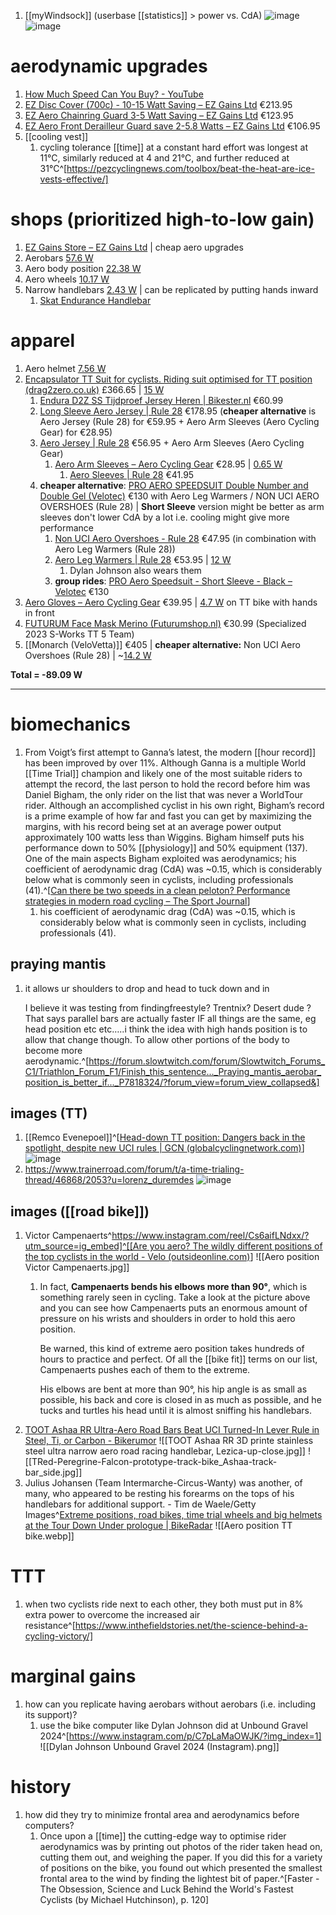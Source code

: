 1. [[myWindsock]] (userbase [[statistics]] > power vs. CdA)
   ![image](https://mywindsock.com/page/wp-content/uploads/2023/03/power.png)
   ![image](https://mywindsock.com/page/wp-content/uploads/2023/03/cda.png)

# aerodynamic upgrades
1. [How Much Speed Can You Buy? - YouTube](https://www.youtube.com/watch?v=dpCe-gz_2_E)
2. [EZ Disc Cover (700c) - 10-15 Watt Saving – EZ Gains Ltd](https://ezgains.co.uk/products/disc-cover-700c-1) €213.95
3. [EZ Aero Chainring Guard 3-5 Watt Saving – EZ Gains Ltd](https://ezgains.co.uk/products/ez-aero-chainring-cover-1) €123.95
4. [EZ Aero Front Derailleur Guard save 2-5.8 Watts – EZ Gains Ltd](https://ezgains.co.uk/products/ez-aero-front-derailleur-guard-save-2-6-watts) €106.95
5. [[cooling vest]]
	1. cycling tolerance [[time]] at a constant hard effort was longest at 11°C, similarly reduced at 4 and 21°C, and further reduced at 31°C^[https://pezcyclingnews.com/toolbox/beat-the-heat-are-ice-vests-effective/]

# shops (prioritized high-to-low gain)
1. [EZ Gains Store – EZ Gains Ltd](https://ezgains.co.uk/) | cheap aero upgrades
2. Aerobars [57.6 W](https://www.aero-coach.co.uk/clip-on-aerobars)
3. Aero body position [22.38 W](https://www.bikeradar.com/features/tech/best-value-aero-upgrades)
4. Aero wheels [10.17 W](https://www.bikeradar.com/features/tech/best-value-aero-upgrades)
5. Narrow handlebars [2.43 W](https://www.bikeradar.com/features/tech/best-value-aero-upgrades) | can be replicated by putting hands inward
	1. [Skat Endurance Handlebar](https://www.velobike.co.nz/products/skat-endurance-handlebar?variant=42869638693047)
# apparel
1. Aero helmet [7.56 W](https://www.bikeradar.com/features/tech/best-value-aero-upgrades)
2. [Encapsulator TT Suit for cyclists. Riding suit optimised for TT position (drag2zero.co.uk)](https://drag2zero.co.uk/product/encapsulator-tt-suit/?v=796834e7a283) £366.65 | [15 W](https://silca.cc/blogs/silca/top-10-marginal-gains-to-save-watts-on-the-bike)
	1. [Endura D2Z SS Tijdproef Jersey Heren | Bikester.nl](https://www.bikester.nl/endura-d2z-ss-tijdproef-jersey-heren-M884202.html) €60.99
	2. [Long Sleeve Aero Jersey | Rule 28](https://www.rule28.com/products/long-sleeve-aero-jersey) €178.95 (**cheaper alternative** is Aero Jersey (Rule 28) for €59.95 + Aero Arm Sleeves (Aero Cycling Gear) for €28.95)
	3. [Aero Jersey | Rule 28](https://www.rule28.com/products/aero-jersey) €56.95 + Aero Arm Sleeves (Aero Cycling Gear)
		1. [Aero Arm Sleeves – Aero Cycling Gear](https://www.aerocyclinggear.nl/products/aero-arm-sleeves) €28.95 | [0.65 W](https://www.rule28.com/blogs/product-research-and-development/aero-sleeve-testing)
			1. [Aero Sleeves | Rule 28](https://www.rule28.com/products/aero-sleeves) €41.95
	4. **cheaper alternative**: [PRO AERO SPEEDSUIT Double Number and Double Gel (Velotec)](https://www.velotec.cc/products/long-sleeve-aero-speedsuit?variant=47050627481946) €130 with Aero Leg Warmers / NON UCI AERO OVERSHOES (Rule 28) | **Short Sleeve** version might be better as arm sleeves don't lower CdA by a lot i.e. cooling might give more performance
		1. [Non UCI Aero Overshoes - Rule 28](https://www.rule28.com/products/non-uci-aero-overshoes?variant=39433246441547) €47.95 (in combination with Aero Leg Warmers (Rule 28))
		2. [Aero Leg Warmers | Rule 28](https://www.rule28.com/products/aero-leg-warmers?variant=44290112454944) €53.95 | [12 W](https://www.cyclingnews.com/news/taco-van-der-hoorns-aero-leg-warmers-present-loophole-to-ucis-sock-height-rule/)
			1. Dylan Johnson also wears them
		3. **group rides**: [PRO Aero Speedsuit - Short Sleeve - Black – Velotec](https://www.velotec.cc/collections/mens-speedsuits/products/short-sleeve-pro-aero-speedsuit-with-pocket?variant=7067904540732) €130
3. [Aero Gloves – Aero Cycling Gear](https://www.aerocyclinggear.nl/products/aero-gloves) €39.95 | [4.7 W](https://www.thesartorialcyclist.com/post/less-power-more-speed-on-the-bike-calculating-the-benefits-of-aero-testing) on TT bike with hands in front
4. [FUTURUM Face Mask Merino (Futurumshop.nl)](https://www.futurumshop.nl/futurum-face-mask-merino.phtml) €30.99 (Specialized 2023 S-Works TT 5 Team)
5. [[Monarch (VeloVetta)]] €405 | **cheaper alternative:** Non UCI Aero Overshoes (Rule 28) | ~[14.2 W](https://www.velovetta.com/pages/wind-tunnel-testing)

**Total = -89.09 W**

---

# biomechanics
1. From Voigt’s first attempt to Ganna’s latest, the modern [[hour record]] has been improved by over 11%. Although Ganna is a multiple World [[Time Trial]] champion and likely one of the most suitable riders to attempt the record, the last person to hold the record before him was Daniel Bigham, the only rider on the list that was never a WorldTour rider. Although an accomplished cyclist in his own right, Bigham’s record is a prime example of how far and fast you can get by maximizing the margins, with his record being set at an average power output approximately 100 watts less than Wiggins. Bigham himself puts his performance down to 50% [[physiology]] and 50% equipment (137). One of the main aspects Bigham exploited was aerodynamics; his coefficient of aerodynamic drag (CdA) was ~0.15, which is considerably below what is commonly seen in cyclists, including professionals (41).^[[Can there be two speeds in a clean peloton? Performance strategies in modern road cycling – The Sport Journal](https://thesportjournal.org/article/can-there-be-two-speeds-in-a-clean-peloton-performance-strategies-in-modern-road-cycling/)]
	1. his coefficient of aerodynamic drag (CdA) was ~0.15, which is considerably below what is commonly seen in cyclists, including professionals (41).
## praying mantis
1. it allows ur shoulders to drop and head to tuck down and in
   
   I believe it was testing from findingfreestyle? Trentnix? Desert dude ? That says parallel bars are actually faster IF all things are the same, eg head position etc etc…..i think the idea with high hands position is to allow that change though. To allow other portions of the body to become more aerodynamic.^[https://forum.slowtwitch.com/forum/Slowtwitch_Forums_C1/Triathlon_Forum_F1/Finish_this_sentence..._Praying_mantis_aerobar_position_is_better_if..._P7818324/?forum_view=forum_view_collapsed&]

## images (TT)
1. [[Remco Evenepoel]]^[[Head-down TT position: Dangers back in the spotlight, despite new UCI rules | GCN (globalcyclingnetwork.com)](https://www.globalcyclingnetwork.com/tech/news/head-down-tt-position-dangers-back-in-the-spotlight-despite-new-uci-rules)]
   ![image](https://cdn.sanity.io/images/hk2y3slq/production/da56101f5d36180b26ee859bd43d448f06ec73eb-4523x3015.jpg/GettyImages-1661633447.jpg?w=1348&auto=format)
2. https://www.trainerroad.com/forum/t/a-time-trialing-thread/46868/2053?u=lorenz_duremdes
   ![image](https://global.discourse-cdn.com/trainerroad/original/3X/b/0/b036eb4a9d2f5b7fefbbc1d006f3eea8ea746a30.jpeg)

## images ([[road bike]])
1. Victor Campenaerts^[https://www.instagram.com/reel/Cs6aifLNdxx/?utm_source=ig_embed]^[[Are you aero? The wildly different positions of the top cyclists in the world - Velo (outsideonline.com)](https://velo.outsideonline.com/road/analyzing-aero-positions-best-cyclists-world/)]
   ![[Aero position Victor Campenaerts.jpg]]
   1. In fact, **Campenaerts bends his elbows more than 90°**, which is something rarely seen in cycling. Take a look at the picture above and you can see how Campenaerts puts an enormous amount of pressure on his wrists and shoulders in order to hold this aero position.
      
      Be warned, this kind of extreme aero position takes hundreds of hours to practice and perfect. Of all the [[bike fit]] terms on our list, Campenaerts pushes each of them to the extreme.
      
      His elbows are bent at more than 90°, his hip angle is as small as possible, his back and core is closed in as much as possible, and he tucks and turtles his head until it is almost sniffing his handlebars.
2. [TOOT Ashaa RR Ultra-Aero Road Bars Beat UCI Turned-In Lever Rule in Steel, Ti, or Carbon - Bikerumor](https://bikerumor.com/toot-ashaa-rr-ultra-aero-road-bars-beat-uci-turned-in-lever-rule-in-steel-ti-or-carbon/)
   ![[TOOT Ashaa RR 3D printe stainless steel ultra narrow aero road racing handlebar, Lezica-up-close.jpg]]
   ![[TRed-Peregrine-Falcon-prototype-track-bike_Ashaa-track-bar_side.jpg]]
3. Julius Johansen (Team Intermarche-Circus-Wanty) was another, of many, who appeared to be resting his forearms on the tops of his handlebars for additional support. - Tim de Waele/Getty Images^[Extreme positions, road bikes, time trial wheels and big helmets at the Tour Down Under prologue | BikeRadar](https://www.bikeradar.com/features/pro-bike/tour-down-under-prologue-time-trial-tech)
   ![[Aero position TT bike.webp]]

# TTT
1. when two cyclists ride next to each other, they both must put in 8% extra power to overcome the increased air resistance^[https://www.inthefieldstories.net/the-science-behind-a-cycling-victory/]

# marginal gains
1. how can you replicate having aerobars without aerobars (i.e. including its support)?
	1. use the bike computer like Dylan Johnson did at Unbound Gravel 2024^[https://www.instagram.com/p/C7pLaMaOWJK/?img_index=1] ![[Dylan Johnson Unbound Gravel 2024 (Instagram).png]]

# history
1. how did they try to minimize frontal area and aerodynamics before computers?
	1. Once upon a [[time]] the cutting-edge way to optimise rider aerodynamics was by printing out photos of the rider taken head on, cutting them out, and weighing the paper. If you did this for a variety of positions on the bike, you found out which presented the smallest frontal area to the wind by finding the lightest bit of paper.^[Faster - The Obsession, Science and Luck Behind the World's Fastest Cyclists (by Michael Hutchinson), p. 120]